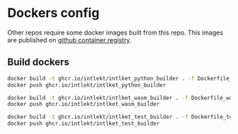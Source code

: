 # Dockers config

Other repos require some docker images built from this repo. This images are published on
[github container registry](https://docs.github.com/en/packages/working-with-a-github-packages-registry/working-with-the-container-registry).

## Build dockers

```bash
docker build -t ghcr.io/intlekt/intlket_python_builder . -f Dockerfile_python_builder
docker push ghcr.io/intlekt/intlket_python_builder

docker build -t ghcr.io/intlekt/intlket_wasm_builder . -f Dockerfile_wasm_builder
docker push ghcr.io/intlekt/intlket_wasm_builder

docker build -t ghcr.io/intlekt/intlket_test_builder . -f Dockerfile_test_builder
docker push ghcr.io/intlekt/intlket_test_builder
```
